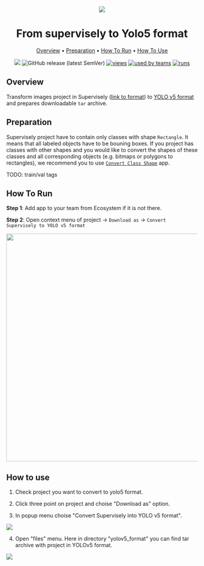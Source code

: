 <div align="center" markdown>
<img src="https://i.imgur.com/UeObs7R.png"/>

# From supervisely to Yolo5 format


<p align="center">
  <a href="#Overview">Overview</a> •
  <a href="#Preparation">Preparation</a> •
  <a href="#How-To-Run">How To Run</a> •
  <a href="#How-To-Use">How To Use</a>
</p>

[![](https://img.shields.io/badge/slack-chat-green.svg?logo=slack)](https://supervise.ly/slack)
![GitHub release (latest SemVer)](https://img.shields.io/github/v/release/supervisely-ecosystem/convert-supervisely-to-yolov5-format)
[![views](https://app.supervise.ly/public/api/v3/ecosystem.counters?repo=supervisely-ecosystem/convert-supervisely-to-yolov5-format&counter=views&label=views)](https://supervise.ly)
[![used by teams](https://app.supervise.ly/public/api/v3/ecosystem.counters?repo=supervisely-ecosystem/convert-supervisely-to-yolov5-format&counter=downloads&label=used%20by%20teams)](https://supervise.ly)
[![runs](https://app.supervise.ly/public/api/v3/ecosystem.counters?repo=supervisely-ecosystem/convert-supervisely-to-yolov5-format&counter=runs&label=runs&123)](https://supervise.ly)

</div>

## Overview

Transform images project in Supervisely ([link to format](https://docs.supervise.ly/data-organization/00_ann_format_navi)) to [YOLO v5 format](https://github.com/ultralytics/yolov5/wiki/Train-Custom-Data) and prepares downloadable `tar` archive.


## Preparation

Supervisely project have to contain only classes with shape `Rectangle`. It means that all labeled objects have to be bouning boxes. If you project has classes with other shapes and you would like to convert the shapes of these classes and all corresponding objects (e.g. bitmaps or polygons to rectangles), we recommend you to use [`Convert Class Shape`](https://ecosystem.supervise.ly/apps/convert-class-shape) app. 

TODO: train/val tags

## How To Run 
**Step 1**: Add app to your team from Ecosystem if it is not there.

**Step 2**: Open context menu of project -> `Download as` -> `Convert Supervisely to YOLO v5 format` 

<img src="https://i.imgur.com/bOUC5WH.png" width="600px"/>


## How to use

1. Check project you want to convert to yolo5 format.

2. Click three point on project and choise "Download as" option.

3. In popup menu choise "Convert Supervisely into YOLO v5 format".

<img src="https://i.imgur.com/ZTYhihF.png"/>

4. Open "files" menu. Here in directory "yolov5_format" you can find tar archive with project in YOLOv5 format.

<img src="https://i.imgur.com/pu9snon.png"/>



